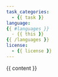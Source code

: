 ```yaml
---
task_categories:
  - {{ task }}
language:
{{ #languages }}
  - {{ this }}
{{ /languages }}
license:
  - {{ license }}
---
```


{{ content }}
